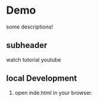 # Demo

some descriptions!

## subheader

watch tutorial youtube

## local Development

1. open inde.html in your browser.